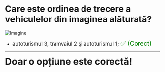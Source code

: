 # Care este ordinea de trecere a vehiculelor din imaginea alăturată?

![Imagine](https://www.arr-atestate.ro/upload/img/questions/img/care-este-ordinea-de-trecere-a-vehiculelor-din-imaginea-alaturata-1488978947.jpg)

- <span style="font-size: larger;">autoturismul 3, tramvaiul 2 şi autoturismul 1; <span style="color: green; font-size: larger;">✅ (Corect)</span></span>

---

<span style="font-size: 30px; font-weight: bold;">**Doar o opțiune este corectă!**</span>